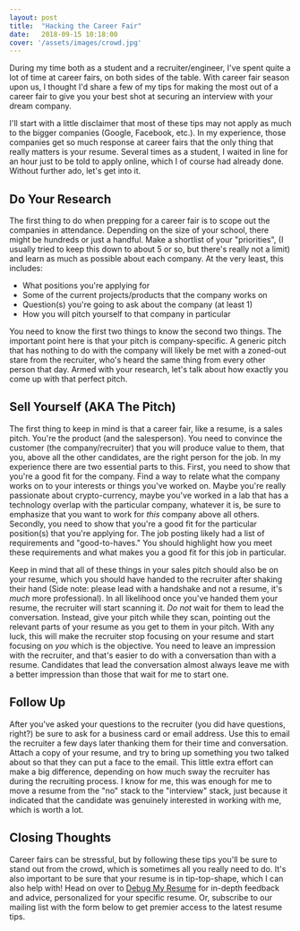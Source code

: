 ```yaml
---
layout: post
title:  "Hacking the Career Fair"
date:   2018-09-15 10:18:00
cover: '/assets/images/crowd.jpg'
---
```


During my time both as a student and a recruiter/engineer, I've spent quite a
lot of time at career fairs, on both sides of the table. With career fair season
upon us, I thought I'd share a few of my tips for making the most out of a
career fair to give you your best shot at securing an interview with your dream
company.

I'll start with a little disclaimer that most of these tips may not apply as
much to the bigger companies (Google, Facebook, etc.). In my experience, those
companies get so much response at career fairs that the only thing that really
matters is your resume. Several times as a student, I waited in line for an hour just
to be told to apply online, which I of course had already done. Without further
ado, let's get into it.

## Do Your Research
The first thing to do when prepping for a career fair is to scope out the
companies in attendance. Depending on the size of your school, there might be
hundreds or just a handful. Make a shortlist of your "priorities", (I usually
tried to keep this down to about 5 or so, but there's really not a limit) and
learn as much as possible about each company. At the very least, this includes:

- What positions you're applying for
- Some of the current projects/products that the company works on
- Question(s) you're going to ask about the company (at least 1)
- How you will pitch yourself to that company in particular

You need to know the first two things to know the second two things. The important
point here is that your pitch is company-specific. A generic pitch that has
nothing to do with the company will likely be met with a zoned-out stare from
the recruiter, who's heard the same thing from every other person that day.
Armed with your research, let's talk about how exactly you come up with that
perfect pitch.

## Sell Yourself (AKA The Pitch)
The first thing to keep in mind is that a career fair, like a resume, is a sales
pitch. You're the product (and the salesperson). You need to convince the
customer (the company/recruiter) that you will produce value to them, that you,
above all the other candidates, are the right person for the job. In my
experience there are two essential parts to this. First, you need to show that you're a
good fit for the company. Find a way to relate what the company works on to your
interests or things you've worked on. Maybe you're really passionate about
crypto-currency, maybe you've worked in a lab that has a technology overlap with
the particular company, whatever it is, be sure to emphasize that you want to
work for *this* company above all others. Secondly, you need to show that you're
a good fit for the particular position(s) that you're applying for. The job
posting likely had a list of requirements and "good-to-haves." You should
highlight how you meet these requirements and what makes you a good fit for this
job in particular.

Keep in mind that all of these things in your sales pitch should also be on your
resume, which you should have handed to the recruiter after shaking their hand
(Side note: please lead with a handshake and not a resume, it's *much* more professional).
In all likelihood once you've handed them your resume, the recruiter will start
scanning it. *Do not* wait for them to lead the conversation. Instead, give your
pitch while they scan, pointing out the relevant parts of your resume as you get
to them in your pitch. With any luck, this will make the recruiter stop focusing on your
resume and start focusing on *you* which is the objective. You need to leave an
impression with the recruiter, and that's easier to do with a conversation than
with a resume. Candidates that lead the conversation almost always leave me with
a better impression than those that wait for me to start one.

## Follow Up
After you've asked your questions to the recruiter (you did have questions,
right?) be sure to ask for a business card or email address. Use this to email
the recruiter a few days later thanking them for their time and conversation.
Attach a copy of your resume, and try to bring up something you two talked about
so that they can put a face to the email. This little extra effort
can make a big difference, depending on how much sway the recruiter has during the
recruiting process. I know for me, this was enough for me to move a resume from the
"no" stack to the "interview" stack, just because it indicated that the
candidate was genuinely interested in working with me, which is worth
a lot.

## Closing Thoughts
Career fairs can be stressful, but by following these tips you'll be sure to
stand out from the crowd, which is sometimes all you really need to do. It's
also important to be sure that your resume is in tip-top-shape, which I can
also help with! Head on over to [Debug My Resume](https://debugmyresume.com) for in-depth feedback and advice, personalized for your specific
resume. Or, subscribe to our mailing list with the form below to get premier
access to the latest resume tips.

